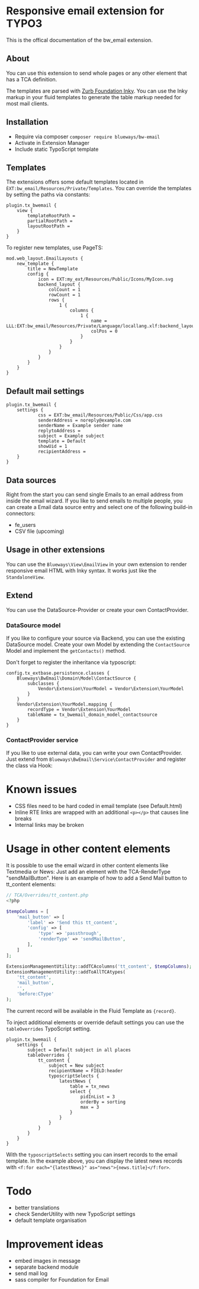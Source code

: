 # Responsive email extension for TYPO3

This is the offical documentation of the bw_email extension.

## About

You can use this extension to send whole pages or any other element that has a TCA definition.

The templates are parsed with [Zurb Foundation Inky](https://foundation.zurb.com/emails.html). You can use the Inky markup in your fluid templates to generate the table markup needed for most mail clients.

## Installation

* Require via composer ````composer require blueways/bw-email````
* Activate in Extension Manager
* Include static TypoScript template 

## Templates

The extensions offers some default templates located in ``ÈXT:bw_email/Resources/Private/Templates``. You can override the templates by setting the paths via constants:

```typo3_typoscript
plugin.tx_bwemail {
	view {
		templateRootPath =
		partialRootPath =
		layoutRootPath =
    }
}		
```

To register new templates, use PageTS:

```typo3_typoscript
mod.web_layout.EmailLayouts {
    new_template {
        title = NewTemplate
        config {
            icon = EXT:my_ext/Resources/Public/Icons/MyIcon.svg
            backend_layout {
                colCount = 1
                rowCount = 1
                rows {
                    1 {
                        columns {
                            1 {
                                name = LLL:EXT:bw_email/Resources/Private/Language/locallang.xlf:backend_layout.column.normal
                                colPos = 0
                            }
                        }
                    }
                }
            }
        }
    }
}
```

## Default mail settings

```typo3_typoscript
plugin.tx_bwemail {
    settings {
            css = EXT:bw_email/Resources/Public/Css/app.css
            senderAddress = noreply@example.com
            senderName = Example sender name
            replytoAddress =
            subject = Example subject
            template = Default
            showUid = 1
            recipientAddress =
    }
}
````

## Data sources

Right from the start you can send single Emails to an email address from inside the email wizard. If you like to send emails to multiple people, you can create a Email data source entry and select one of the following build-in connectors:

* fe_users
* CSV file (upcoming)

## Usage in other extensions

You can use the ``Blueways\View\EmailView`` in your own extension to render responsive email HTML with Inky syntax. It works just like the ````StandaloneView````.

## Extend

You can use the DataSource-Provider or create your own ContactProvider.

### DataSource model

If you like to configure your source via Backend, you can use the existing DataSource model. Create your own Model by extending the ```ContactSource``` Model and implement the ```getContacts()``` method.

Don't forget to register the inheritance via typoscript:

```typo3_typoscript
config.tx_extbase.persistence.classes {
    Blueways\BwEmail\Domain\Model\ContactSource {
        subclasses {
            Vendor\Extension\YourModel = Vendor\Extension\YourModel
        }
    }
    Vendor\Extension\YourModel.mapping {
        recordType = Vendor\Extension\YourModel
        tableName = tx_bwemail_domain_model_contactsource
    }
}
```

### ContactProvider service

If you like to use external data, you can write your own ContactProvider. Just extend from ```Blueways\BwEmail\Service\ContactProvider``` and register the class via Hook:

# Known issues

* CSS files need to be hard coded in email template (see Default.html)
* Inline RTE links are wrapped with an additional ````<p></p>```` that causes line breaks
* Internal links may be broken

# Usage in other content elements

It is possible to use the email wizard in other content elements like Textmedia or News: Just add an element with the TCA-RenderType "sendMailButton". Here is an example of how to add a Send Mail button to tt_content elements:

```php
// TCA/Overrides/tt_content.php
<?php

$tempColumns = [
    'mail_button' => [
        'label' => 'Send this tt_content',
        'config' => [
            'type' => 'passthrough',
            'renderType' => 'sendMailButton',
        ],
    ]
];

ExtensionManagementUtility::addTCAcolumns('tt_content', $tempColumns);
ExtensionManagementUtility::addToAllTCAtypes(
    'tt_content',
    'mail_button',
    '',
    'before:CType'
);
```

The current record will be available in the Fluid Template as ```{record}```.

To inject additional elements or override default settings you can use the ```tableOverrides``` TypoScript setting.

```typo3_typoscript
plugin.tx_bwemail {
    settings {
        subject = Default subject in all places
        tableOverrides {
            tt_content {
                subject = New subject
                recipientName = FIELD:header
                typoscriptSelects {
                    latestNews {
                        table = tx_news
                        select {
                            pidInList = 3
                            orderBy = sorting
                            max = 3
                        }
                    }
                }
            }
        }
    }
}
```

With the ```typoscriptSelects``` setting you can insert records to the email template. In the example above, you can display the latest news records with ```<f:for each="{latestNews}" as="news">{news.title}</f:for>```.

# Todo

* better translations
* check SenderUtility with new TypoScript settings
* default template organisation

# Improvement ideas

* embed images in message
* separate backend module
* send mail log
* sass compiler for Foundation for Email
